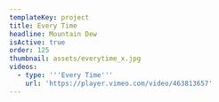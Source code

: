 ```yaml
---
templateKey: project
title: Every Time
headline: Mountain Dew
isActive: true
order: 125
thumbnail: assets/everytime_x.jpg
videos:
  - type: '''Every Time'''
    url: 'https://player.vimeo.com/video/463813657'
---
```

